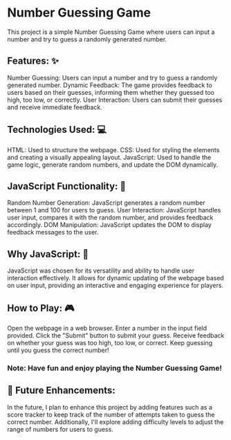 # Number Guessing Game
This project is a simple Number Guessing Game where users can input a number and try to guess a randomly generated number.

## Features: ✨
Number Guessing: Users can input a number and try to guess a randomly generated number.
Dynamic Feedback: The game provides feedback to users based on their guesses, informing them whether they guessed too high, too low, or correctly.
User Interaction: Users can submit their guesses and receive immediate feedback.

## Technologies Used: 💻
HTML: Used to structure the webpage.
CSS: Used for styling the elements and creating a visually appealing layout.
JavaScript: Used to handle the game logic, generate random numbers, and update the DOM dynamically.

## JavaScript Functionality: 🔧
Random Number Generation: JavaScript generates a random number between 1 and 100 for users to guess.
User Interaction: JavaScript handles user input, compares it with the random number, and provides feedback accordingly.
DOM Manipulation: JavaScript updates the DOM to display feedback messages to the user.

## Why JavaScript: 🚀
JavaScript was chosen for its versatility and ability to handle user interaction effectively. It allows for dynamic updating of the webpage based on user input, providing an interactive and engaging experience for players.

## How to Play: 🎮
Open the webpage in a web browser.
Enter a number in the input field provided.
Click the "Submit" button to submit your guess.
Receive feedback on whether your guess was too high, too low, or correct.
Keep guessing until you guess the correct number!

### Note: Have fun and enjoy playing the Number Guessing Game!

## 🚀 Future Enhancements:
In the future, I plan to enhance this project by adding features such as a score tracker to keep track of the number of attempts taken to guess the correct number. Additionally, I'll explore adding difficulty levels to adjust the range of numbers for users to guess.

